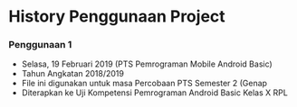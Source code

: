 # History Penggunaan Project
### Penggunaan 1
- Selasa, 19 Februari 2019 (PTS Pemrograman Mobile Android Basic)
- Tahun Angkatan 2018/2019
- File ini digunakan untuk masa Percobaan PTS Semester 2 (Genap
- Diterapkan ke Uji Kompetensi Pemrograman Android Basic Kelas X RPL